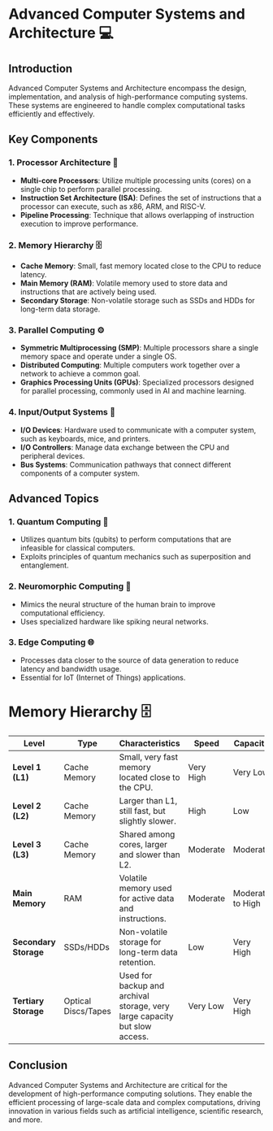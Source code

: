 
# Advanced Computer Systems and Architecture 💻

## Introduction
Advanced Computer Systems and Architecture encompass the design, implementation, and analysis of high-performance computing systems. These systems are engineered to handle complex computational tasks efficiently and effectively.

## Key Components

### 1. **Processor Architecture** 🧠
- **Multi-core Processors**: Utilize multiple processing units (cores) on a single chip to perform parallel processing.
- **Instruction Set Architecture (ISA)**: Defines the set of instructions that a processor can execute, such as x86, ARM, and RISC-V.
- **Pipeline Processing**: Technique that allows overlapping of instruction execution to improve performance.

### 2. **Memory Hierarchy** 🗄️
- **Cache Memory**: Small, fast memory located close to the CPU to reduce latency.
- **Main Memory (RAM)**: Volatile memory used to store data and instructions that are actively being used.
- **Secondary Storage**: Non-volatile storage such as SSDs and HDDs for long-term data storage.

### 3. **Parallel Computing** ⚙️
- **Symmetric Multiprocessing (SMP)**: Multiple processors share a single memory space and operate under a single OS.
- **Distributed Computing**: Multiple computers work together over a network to achieve a common goal.
- **Graphics Processing Units (GPUs)**: Specialized processors designed for parallel processing, commonly used in AI and machine learning.

### 4. **Input/Output Systems** 🔄
- **I/O Devices**: Hardware used to communicate with a computer system, such as keyboards, mice, and printers.
- **I/O Controllers**: Manage data exchange between the CPU and peripheral devices.
- **Bus Systems**: Communication pathways that connect different components of a computer system.

## Advanced Topics

### 1. **Quantum Computing** 🧬
- Utilizes quantum bits (qubits) to perform computations that are infeasible for classical computers.
- Exploits principles of quantum mechanics such as superposition and entanglement.

### 2. **Neuromorphic Computing** 🧠
- Mimics the neural structure of the human brain to improve computational efficiency.
- Uses specialized hardware like spiking neural networks.

### 3. **Edge Computing** 🌐
- Processes data closer to the source of data generation to reduce latency and bandwidth usage.
- Essential for IoT (Internet of Things) applications.



# Memory Hierarchy 🗄️

| **Level**          | **Type**           | **Characteristics**                                                                 | **Speed**       | **Capacity**       |
|--------------------|--------------------|------------------------------------------------------------------------------------|-----------------|--------------------|
| **Level 1 (L1)**   | Cache Memory       | Small, very fast memory located close to the CPU.                                  | Very High       | Very Low           |
| **Level 2 (L2)**   | Cache Memory       | Larger than L1, still fast, but slightly slower.                                   | High            | Low                |
| **Level 3 (L3)**   | Cache Memory       | Shared among cores, larger and slower than L2.                                     | Moderate        | Moderate           |
| **Main Memory**    | RAM                | Volatile memory used for active data and instructions.                             | Moderate        | Moderate to High   |
| **Secondary Storage** | SSDs/HDDs       | Non-volatile storage for long-term data retention.                                 | Low             | Very High          |
| **Tertiary Storage**  | Optical Discs/Tapes | Used for backup and archival storage, very large capacity but slow access.         | Very Low        | Very High          |



## Conclusion
Advanced Computer Systems and Architecture are critical for the development of high-performance computing solutions. They enable the efficient processing of large-scale data and complex computations, driving innovation in various fields such as artificial intelligence, scientific research, and more.

